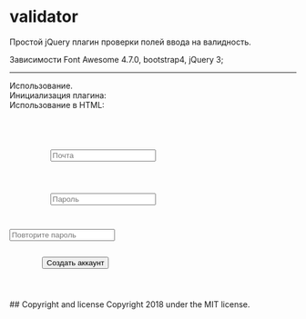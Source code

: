 # validator
Простой jQuery плагин проверки полей ввода на валидность.

Зависимости Font Awesome 4.7.0, bootstrap4, jQuery 3;

<hr/>
Использование.<br/>
Инициализация плагина:<br/>
<script>
	if(jQuery().validator) {
		$('[data-validator]').validator();
	}
</script>
  Использование в HTML:
<code>
<div class="form">
    <form id="reg_form" method="post" data-remote="true" accept-charset="UTF-8">
        <div class="form-group">
          <input id="reg_email" class="form-control" autocomplete="off" type="text" placeholder="Почта" name="email" data-validator="email" required="true" value="">
        </div>
        <div class="form-group">
          <input id="reg_password" class="form-control" type="password" autocomplete="off" placeholder="Пароль" name="password" data-validator="password_strength" required="true" value="">
        </div>
        <div class="form-group"><input id="reg_password_confirmation" class="form-control" autocomplete="off" type="password" placeholder="Повторите пароль" name="password_confirmation" data-validator="confirm_password" required="true">
        </div>
        <input class="btn btn-default btn-register" type="submit" value="Создать аккаунт" name="commit">
    </form>
</div>
</code>
## Copyright and license
Copyright 2018 under the MIT license.
